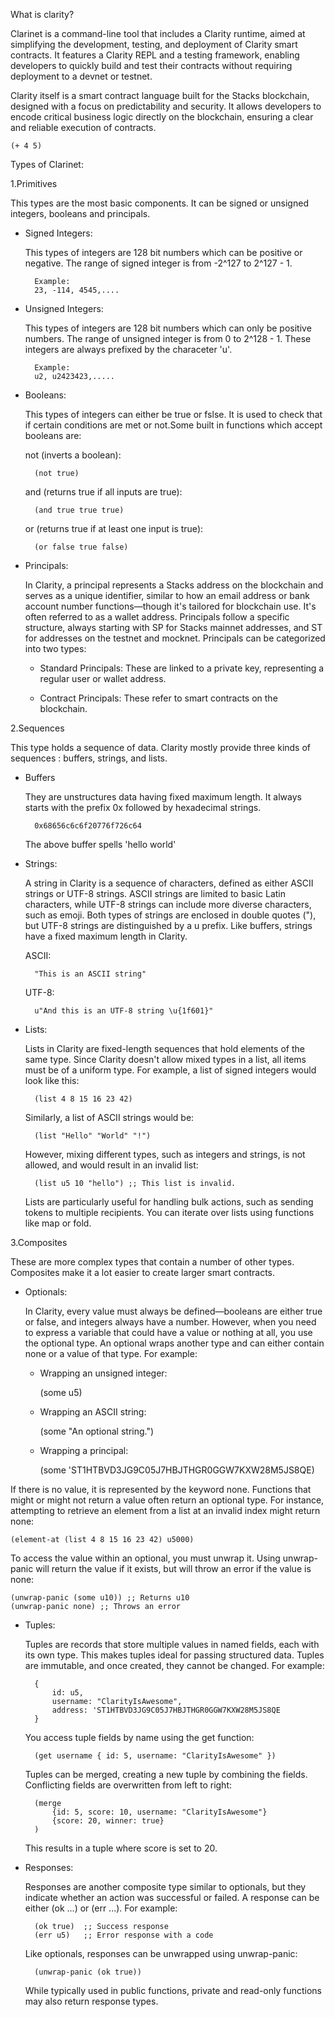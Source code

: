 What is clarity?

Clarinet is a command-line tool that includes a Clarity runtime, aimed at simplifying the development, testing, and deployment of Clarity smart contracts. It features a Clarity REPL and a testing framework, enabling developers to quickly build and test their contracts without requiring deployment to a devnet or testnet.


Clarity itself is a smart contract language built for the Stacks blockchain, designed with a focus on predictability and security. It allows developers to encode critical business logic directly on the blockchain, ensuring a clear and reliable execution of contracts.


    (+ 4 5)

Types of Clarinet:

1.Primitives 

This types are the most basic components. It can be signed or unsigned integers, booleans and principals.
    
* Signed Integers:

    This types of integers are 128 bit numbers which can be positive or negative. The range of signed 
    integer is from -2^127 to 2^127 - 1. 

        Example:
        23, -114, 4545,....

* Unsigned Integers:

    This types of integers are 128 bit numbers which can only be positive numbers. The range of unsigned 
    integer is from 0 to 2^128 - 1. These integers are always prefixed by the characeter 'u'.

        Example:
        u2, u2423423,.....

* Booleans:

    This types of integers can either be true or fslse. It is used to check that if certain conditions are met or not.Some built in functions which accept booleans are:

    not (inverts a boolean):

        (not true)

    and (returns true if all inputs are true):

        (and true true true)

    or (returns true if at least one input is true):

        (or false true false)

* Principals:

    In Clarity, a principal represents a Stacks address on the blockchain and serves as a unique identifier, similar to how an email address or bank account number functions—though it's tailored for blockchain use. It's often referred to as a wallet address. Principals follow a specific structure, always starting with SP for Stacks mainnet addresses, and ST for addresses on the testnet and mocknet. Principals can be categorized into two types:

    * Standard Principals: These are linked to a private key, representing a regular user or wallet address.

    * Contract Principals: These refer to smart contracts on the blockchain.

2.Sequences 

This type holds a sequence of data. Clarity mostly provide three kinds of sequences : buffers, strings, and lists.

* Buffers

    They are unstructures data having fixed maximum length. It always starts with the prefix 0x followed by hexadecimal strings. 

        0x68656c6c6f20776f726c64
    The above buffer spells 'hello world'

* Strings:

    A string in Clarity is a sequence of characters, defined as either ASCII strings or UTF-8 strings. ASCII strings are limited to basic Latin characters, while UTF-8 strings can include more diverse characters, such as emoji. Both types of strings are enclosed in double quotes ("), but UTF-8 strings are distinguished by a u prefix. Like buffers, strings have a fixed maximum length in Clarity.

    ASCII:

        "This is an ASCII string"

    UTF-8:

        u"And this is an UTF-8 string \u{1f601}"

* Lists:

    Lists in Clarity are fixed-length sequences that hold elements of the same type. Since Clarity doesn't allow mixed types in a list, all items must be of a uniform type. For example, a list of signed integers would look like this:

        (list 4 8 15 16 23 42)
    Similarly, a list of ASCII strings would be:

        (list "Hello" "World" "!")
    However, mixing different types, such as integers and strings, is not allowed, and would result in an invalid list:

        (list u5 10 "hello") ;; This list is invalid.

    Lists are particularly useful for handling bulk actions, such as sending tokens to multiple recipients. You can iterate over lists using functions like map or fold.

3.Composites 

These are more complex types that contain a number of other types. Composites make it a lot easier to create larger smart contracts.

* Optionals:

    In Clarity, every value must always be defined—booleans are either true or false, and integers always have a number. However, when you need to express a variable that could have a value or nothing at all, you use the optional type. An optional wraps another type and can either contain none or a value of that type. For example:

    * Wrapping an unsigned integer:

        (some u5)

    * Wrapping an ASCII string:

        (some "An optional string.")
    
    * Wrapping a principal:
    
        (some 'ST1HTBVD3JG9C05J7HBJTHGR0GGW7KXW28M5JS8QE)

If there is no value, it is represented by the keyword none. Functions that might or might not return a value often return an optional type. For instance, attempting to retrieve an element from a list at an invalid index might return none:

    (element-at (list 4 8 15 16 23 42) u5000)
    
To access the value within an optional, you must unwrap it. Using unwrap-panic will return the value if it exists, but will throw an error if the value is none:

    (unwrap-panic (some u10)) ;; Returns u10
    (unwrap-panic none) ;; Throws an error

* Tuples:

    Tuples are records that store multiple values in named fields, each with its own type. This makes tuples ideal for passing structured data. Tuples are immutable, and once created, they cannot be changed. For example:

        {
            id: u5, 
            username: "ClarityIsAwesome", 
            address: 'ST1HTBVD3JG9C05J7HBJTHGR0GGW7KXW28M5JS8QE
        }

    You access tuple fields by name using the get function:

        (get username { id: 5, username: "ClarityIsAwesome" })

    Tuples can be merged, creating a new tuple by combining the fields. Conflicting fields are overwritten from left to right:

        (merge
            {id: 5, score: 10, username: "ClarityIsAwesome"}
            {score: 20, winner: true}
        )

    This results in a tuple where score is set to 20.

* Responses:

    Responses are another composite type similar to optionals, but they indicate whether an action was successful or failed. A response can be either (ok ...) or (err ...). For example:

        (ok true)  ;; Success response
        (err u5)   ;; Error response with a code

    Like optionals, responses can be unwrapped using unwrap-panic:

        (unwrap-panic (ok true))

    While typically used in public functions, private and read-only functions may also return response types.